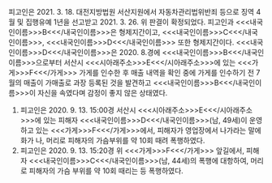 피고인은 2021. 3. 18. 대전지방법원 서산지원에서 자동차관리법위반죄 등으로 징역 4월 및 집행유예 1년을 선고받고 2021. 3. 26. 위 판결이 확정되었다.
피고인과 <<<내국인이름>>>B<<</내국인이름>>>은 형제지간이고, <<<내국인이름>>>C<<</내국인이름>>>, <<<내국인이름>>>D<<</내국인이름>>> 또한 형제지간이다.
<<<내국인이름>>>D<<</내국인이름>>>은 2020. 8.경에 <<<내국인이름>>>B<<</내국인이름>>>으로부터 서산시 <<<시아래주소>>>E<<</시아래주소>>>에 있는 <<<가게>>>F<<</가게>>> 가게를 인수한 후 매출 내역을 확인 중에 가게를 인수하기 전 7월의 매출이 가매출로 과장 등록된 것을 발견하고 <<<내국인이름>>>B<<</내국인이름>>>이 자신을 속였다며 감정이 좋지 않은 상태였다.
1. 피고인은 2020. 9. 13. 15:00경 서산시 <<<시아래주소>>>E<<</시아래주소>>>에 있는 피해자 <<<내국인이름>>>D<<</내국인이름>>>(남, 49세)이 운영하고 있는 <<<가게>>>F<<</가게>>>에서, 피해자가 영업장에서 나가라는 말에 화가 나, 머리로 피해자의 가슴부위를 약 10회 때려 폭행하였다.
2. 피고인은 2020. 9. 13. 15:20경 위 <<<가게>>>F<<</가게>>> 앞길에서, 피해자 <<<내국인이름>>>C<<</내국인이름>>>(남, 44세)의 폭행에 대항하여, 머리로 피해자의 가슴 부위를 약 10회 때리는 등 폭행하였다.